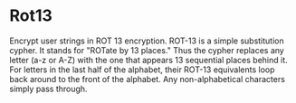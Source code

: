 Rot13
=====

Encrypt user strings in ROT 13 encryption. ROT-13 is a simple substitution cypher. 
It stands for "ROTate by 13 places."
Thus the cypher replaces any letter (a-z or A-Z) with the one 
that appears 13 sequential places behind it. 
For letters in the last half of the alphabet, 
their ROT-13 equivalents loop back around to the front of the alphabet. 
Any non-alphabetical characters simply pass through.
